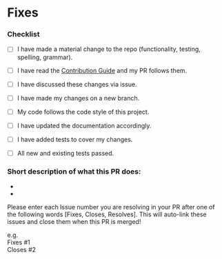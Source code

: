 # Fixes # 

### Checklist
- [ ] I have made a material change to the repo (functionality, testing, spelling, grammar).
- [ ] I have read the [Contribution Guide](CONTRIBUTING.md) and my PR follows them.
- [ ] I have discussed these changes via issue.
- [ ] I have made my changes on a new branch.
- [ ] My code follows the code style of this project.
- [ ] I have updated the documentation accordingly.
- [ ] I have added tests to cover my changes.
- [ ] All new and existing tests passed.


### Short description of what this PR does:
- 
- 

<p>Please enter each Issue number you are resolving in your PR after one of the following words [Fixes, Closes, Resolves]. This will auto-link these issues and close them when this PR is merged!</p>
e.g. <br>
Fixes #1 <br>
Closes #2
